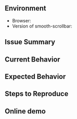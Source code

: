 <!--- Provide a general summary of the issue in the Title above -->
## Environment
- Browser:
- Version of smooth-scrollbar:

## Issue Summary
<!-- A summary of the issue and the browser/OS environment in which it occurs.  -->

## Current Behavior
<!--- If describing a bug, tell me what happens instead of the expected behavior -->


## Expected Behavior
<!--- If you're describing a bug, tell me what should happen -->
<!--- If you're suggesting a change/improvement, tell me how it should work -->

## Steps to Reproduce
<!-- Tell me how it happened -->

## Online demo
<!-- Create an example on jsbin.com or others if possible-->
